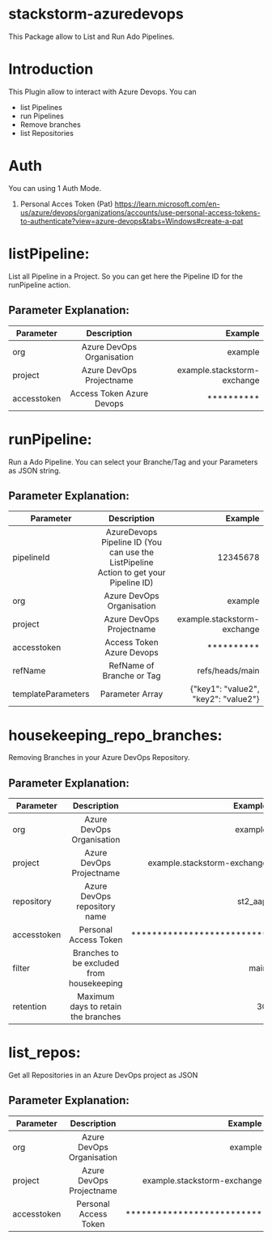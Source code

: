 # stackstorm-azuredevops
This Package allow to List and Run Ado Pipelines.

# Introduction
This Plugin allow to interact with Azure Devops.
You can
  - list Pipelines
  - run Pipelines
  - Remove branches
  - list Repositories


# Auth
You can using 1 Auth Mode.
1) Personal Acces Token (Pat)
   https://learn.microsoft.com/en-us/azure/devops/organizations/accounts/use-personal-access-tokens-to-authenticate?view=azure-devops&tabs=Windows#create-a-pat

# listPipeline:
List all Pipeline in a Project.
So you can get here the Pipeline ID for the runPipeline action.

## Parameter Explanation:

| Parameter        | Description  | Example  |
| ------------- |:-------------:| -----:|
| org      | Azure DevOps Organisation   |   example |
| project | Azure DevOps Projectname |   example.stackstorm-exchange |
| accesstoken | Access Token Azure Devops |    ********** |


# runPipeline:
Run a Ado Pipeline. You can select your Branche/Tag and your Parameters as JSON string.

## Parameter Explanation:

| Parameter        | Description  | Example  |
| ------------- |:-------------:| -----:|
| pipelineId      | AzureDevops Pipeline ID (You can use the ListPipeline Action to get your Pipeline ID) | 12345678 |
| org      | Azure DevOps Organisation   |   example |
| project | Azure DevOps Projectname |   example.stackstorm-exchange |
| accesstoken | Access Token Azure Devops |    ********** |
| refName | RefName of Branche or Tag |  refs/heads/main |
| templateParameters | Parameter Array |  {"key1": "value2", "key2": "value2"} |

# housekeeping_repo_branches:
Removing Branches in your Azure DevOps Repository.

## Parameter Explanation:

| Parameter        | Description  | Example  |
| ------------- |:-------------:| -----:|
| org      | Azure DevOps Organisation   |   example |
| project | Azure DevOps Projectname |   example.stackstorm-exchange |
| repository | Azure DevOps repository name |    st2_aap |
| accesstoken | Personal Access Token |  ************************** |
| filter | Branches to be excluded from housekeeping |  main|tags|dev |
| retention | Maximum days to retain the branches |  30 |

# list_repos:
Get all Repositories in an Azure DevOps project as JSON

## Parameter Explanation:

| Parameter        | Description  | Example  |
| ------------- |:-------------:| -----:|
| org      | Azure DevOps Organisation   |   example |
| project | Azure DevOps Projectname |   example.stackstorm-exchange |
| accesstoken | Personal Access Token |  ************************** |
